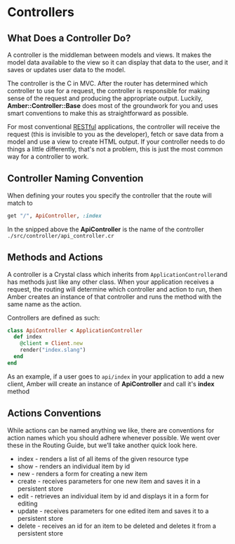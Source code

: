 # Controllers

## What Does a Controller Do?

A controller is the middleman between models and views. It makes the model data available to the view so it can display that data to the user, and it saves or updates user data to the model.

The controller is the C in MVC. After the router has determined which controller to use for a request, the controller is responsible for making sense of the request and producing the appropriate output. Luckily, **Amber::Controller::Base** does most of the groundwork for you and uses smart conventions to make this as straightforward as possible.

For most conventional [RESTful](http://en.wikipedia.org/wiki/Representational_state_transfer) applications, the controller will receive the request \(this is invisible to you as the developer\), fetch or save data from a model and use a view to create HTML output. If your controller needs to do things a little differently, that's not a problem, this is just the most common way for a controller to work.

## Controller Naming Convention

When defining your routes you specify the controller that the route will match to

```ruby
get "/", ApiController, :index
```

In the snipped above the **ApiController** is the name of the controller `./src/controller/api_controller.cr`

## Methods and Actions

A controller is a Crystal class which inherits from `ApplicationController`and has methods just like any other class. When your application receives a request, the routing will determine which controller and action to run, then Amber creates an instance of that controller and runs the method with the same name as the action.

Controllers are defined as such:

```ruby
class ApiController < ApplicationController
  def index
    @client = Client.new
    render("index.slang")
  end
end
```

As an example, if a user goes to `api/index` in your application to add a new client, Amber will create an instance of **ApiController** and call it's **index** method

## Actions Conventions

While actions can be named anything we like, there are conventions for action names which you should adhere whenever possible. We went over these in the Routing Guide, but we’ll take another quick look here.

* index - renders a list of all items of the given resource type
* show - renders an individual item by id
* new - renders a form for creating a new item
* create - receives parameters for one new item and saves it in a persistent store
* edit - retrieves an individual item by id and displays it in a form for editing
* update - receives parameters for one edited item and saves it to a persistent store
* delete - receives an id for an item to be deleted and deletes it from a persistent store

